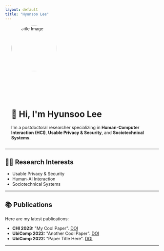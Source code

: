 ```yaml
---
layout: default
title: "Hyunsoo Lee"
---
```

<div style="display: flex; flex-direction: column; align-items: flex-start; padding-left: 20px;">

  <!-- 왼쪽: 프로필 이미지 + 아이콘 -->
  <div style="text-align: left; margin-bottom: 20px;">
    <img src="assets/images/profile.jpg" alt="Profile Image" style="width: 150px; height: 150px; border-radius: 50%; margin-bottom: 15px;">
  </div>

  <!-- 로고 아이콘들 -->
  <div style="display: flex; flex-direction: column; text-align: left; gap: 10px;">
    <a href="mailto:hslee90@kaist.ac.kr">
      <i class="fa-solid fa-envelope" style="font-size: 2rem; color: #002F6C;"></i>
    </a>
    <a href="https://twitter.com/hyunsoo820">
      <i class="fa-brands fa-twitter" style="font-size: 2rem; color: #002F6C;"></i>
    </a>
    <a href="https://scholar.google.com/citations?user=ctglUjoAAAAJ&hl=en">
      <i class="fa-brands fa-google" style="font-size: 2rem; color: #002F6C;"></i>
    </a>
    <a href="/assets/cv/Hyunsoo_Lee_CV.pdf">
      <i class="fa-solid fa-file-pdf" style="font-size: 2rem; color: #002F6C;"></i>
    </a>
  </div>

  <!-- 자기소개 -->
  <div style="margin-top: 20px;">
    <h1>👋 Hi, I'm Hyunsoo Lee</h1>
    <p>I'm a postdoctoral researcher specializing in <strong>Human-Computer Interaction (HCI)</strong>, <strong>Usable Privacy & Security</strong>, and <strong>Sociotechnical Systems</strong>.</p>
  </div>
</div>

---
## 🧑‍💻 Research Interests

- Usable Privacy & Security
- Human-AI Interaction
- Sociotechnical Systems

---

## 📚 Publications

Here are my latest publications:

- **CHI 2023:** "My Cool Paper". [DOI](https://doi.org/xxx)
- **UbiComp 2022:** "Another Cool Paper". [DOI](https://doi.org/xxx)
- **UbiComp 2022:** "Paper Title Here". [DOI](https://doi.org/xxx)

---
